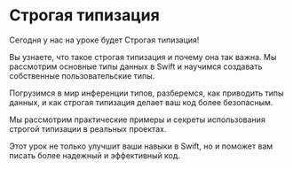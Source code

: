 # Строгая типизация

Сегодня у нас на уроке будет Строгая типизация!

Вы узнаете, что такое строгая типизация и почему она так важна. Мы рассмотрим основные типы данных в Swift и научимся создавать собственные пользовательские типы.

Погрузимся в мир инференции типов, разберемся, как приводить типы данных, и как строгая типизация делает ваш код более безопасным.

Мы рассмотрим практические примеры и секреты использования строгой типизации в реальных проектах.

Этот урок не только улучшит ваши навыки в Swift, но и поможет вам писать более надежный и эффективный код.
